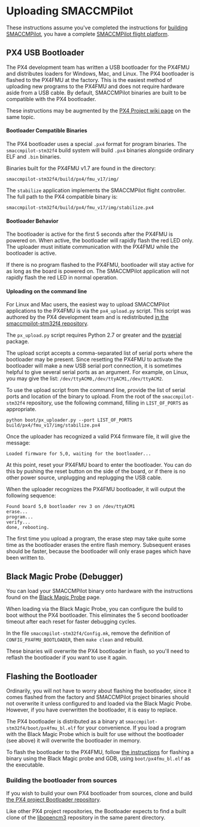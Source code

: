 # Uploading SMACCMPilot

These instructions assume you've completed the instructions for [building
SMACCMPilot][building], you have a complete [SMACCMPilot flight
platform][hardware].

[building]: build.html
[hardware]: ../hardware/overview.html

## PX4 USB Bootloader

The PX4 development team has written a USB bootloader for the PX4FMU and
distributes loaders for Windows, Mac, and Linux. The PX4 bootloader is flashed
to the PX4FMU at the factory. This is the easiest method of uploading new
programs to the PX4FMU and does not require hardware aside from a USB cable. By
default, SMACCMPilot binaries are built to be compatible with the PX4
bootloader.

These instructions may be augmented by the [PX4 Project wiki
page][px4wiki-upload] on the same topic.

[px4wiki-upload]: http://pixhawk.ethz.ch/px4/dev/nuttx/building_and_flashing

#### Bootloader Compatible Binaries

The PX4 bootloader uses a special `.px4` format for program binaries. The
`smaccmpilot-stm32f4` build system will build `.px4` binaries alongside ordinary
ELF and `.bin` binaries.

Binaries built for the PX4FMU v1.7 are found in the directory:

```
smaccmpilot-stm32f4/build/px4/fmu_v17/img/
```

The `stabilize` application implements the SMACCMPilot flight controller. The
full path to the PX4 compatible binary is:

```
smaccmpilot-stm32f4/build/px4/fmu_v17/img/stabilize.px4
```

#### Bootloader Behavior

The bootloader is active for the first 5 seconds after the PX4FMU is powered on.
When active, the bootloader will rapidly flash the red LED only. The uploader
must initiate communication with the PX4FMU while the bootloader is active.

If there is no program flashed to the PX4FMU, bootloader will stay active for as
long as the board is powered on. The SMACCMPilot application will not rapidly
flash the red LED in normal operation.

#### Uploading on the command line

For Linux and Mac users, the easiest way to upload SMACCMPilot applications to
the PX4FMU is via the `px4_upload.py` script. This script was authored by the
PX4 development team and is redistributed [in the smaccmpilot-stm32f4
repository][uploadpy].

The `px_upload.py` script requires Python 2.7 or greater and the [pyserial][]
package.

The upload script accepts a comma-separated list of serial ports where the
bootloader may be present. Since resetting the PX4FMU to activate the bootloader
will make a new USB serial port connection, it is sometimes helpful to give
several serial ports as an argument. For example, on Linux, you may give the
list:
`/dev/ttyACM0,/dev/ttyACM1,/dev/ttyACM2`.

To use the upload script from the command line, provide the list of serial ports
and location of the binary to upload. From the root of the `smaccmpilot-stm32f4`
repository, use the following command, filling in `LIST_OF_PORTS` as
appropriate.

```
python boot/px_uploader.py --port LIST_OF_PORTS build/px4/fmu_v17/img/stabilize.px4
```

Once the uploader has recognized a valid PX4 firmware file, it will give the
message:

```
Loaded firmware for 5,0, waiting for the bootloader...
```

At this point, reset your PX4FMU board to enter the bootloader. You can do this
by pushing the reset button on the side of the board, or if there is no other
power source, unplugging and replugging the USB cable.

When the uploader recognizes the PX4FMU bootloader, it will output the following
sequence:

```
Found board 5,0 bootloader rev 3 on /dev/ttyACM1
erase...
program...
verify...
done, rebooting.
```

The first time you upload a program, the erase step may take quite some time as
the bootloader erases the entire flash memory. Subsequent erases should be
faster, because the bootloader will only erase pages which have been written to.

[uploadpy]: http://github.com/GaloisInc/smaccmpilot-stm32f4/blob/master/boot/px_uploader.py
[pyserial]: http://pyserial.sourceforge.net/

## Black Magic Probe (Debugger)

You can load your SMACCMPilot binary onto hardware with the instructions found
on the [Black Magic Probe][blackmagic] page.

When loading via the Black Magic Probe, you can configure the build to
boot without the PX4 bootloader. This eliminates the 5 second
bootloader timeout after each reset for faster debugging cycles.

In the file `smaccmpilot-stm32f4/Config.mk`, remove the definition of 
`CONFIG_PX4FMU_BOOTLOADER`, then `make clean` and rebuild.

These binaries will overwrite the PX4 bootloader in flash, so you'll need to
reflash the bootloader if you want to use it again.

[blackmagic]: ../hardware/blackmagic.html

## Flashing the Bootloader

Ordinarily, you will not have to worry about flashing the bootloader, since it
comes flashed from the factory and SMACCMPilot project binaries should not
overwrite it unless configured to and loaded via the Black Magic Probe. However,
if you have overwritten the bootloader, it is easy to replace.

The PX4 bootloader is distributed as a binary at
`smaccmpilot-stm32f4/boot/px4fmu_bl.elf` for your convenience. If you load a
program with the Black Magic Probe which is built for use without the bootloader
(see above) it will overwrite the bootloader in memory.

To flash the bootloader to the PX4FMU, follow [the instructions][blackmagic] for
flashing a binary using the Black Magic probe and GDB, using
`boot/px4fmu_bl.elf` as the executable.

### Building the bootloader from sources

If you wish to build your own PX4 bootloader from sources, clone and build [the
PX4 project Bootloader repository](http://github.com/PX4/Bootloader).

Like other PX4 project repositories, the Bootloader expects to find a built
clone of the [libopencm3][] repository in the same parent directory.

[libopencm3]: http://github.com/PX4/libopencm3
